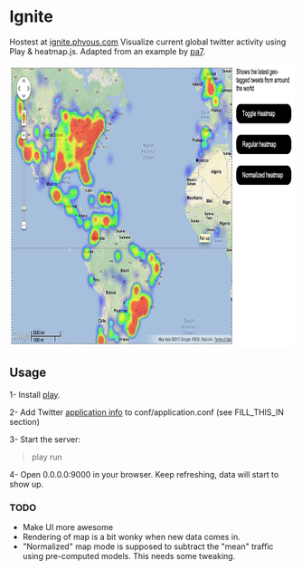 Ignite
======

Hostest at [ignite.phyous.com](http://ignite.phyous.com)
Visualize current global twitter activity using Play & heatmap.js. Adapted from an example by [pa7](https://github.com/pa7/heatmap.js/blob/master/demo/maps_heatmap_layer/gmaps.html).

<center><img src="/images/example.png" height="500px"/></center>

## Usage

1- Install [play](http://www.playframework.com/documentation/2.0/Installing).

2- Add Twitter [application info](https://dev.twitter.com/apps) to conf/application.conf (see FILL_THIS_IN section)

3- Start the server:
> play run

4- Open 0.0.0.0:9000 in your browser. Keep refreshing, data will start to show up.

### TODO
- Make UI more awesome
- Rendering of map is a bit wonky when new data comes in.
- "Normalized" map mode is supposed to subtract the "mean" traffic using pre-computed models. This needs some tweaking.
